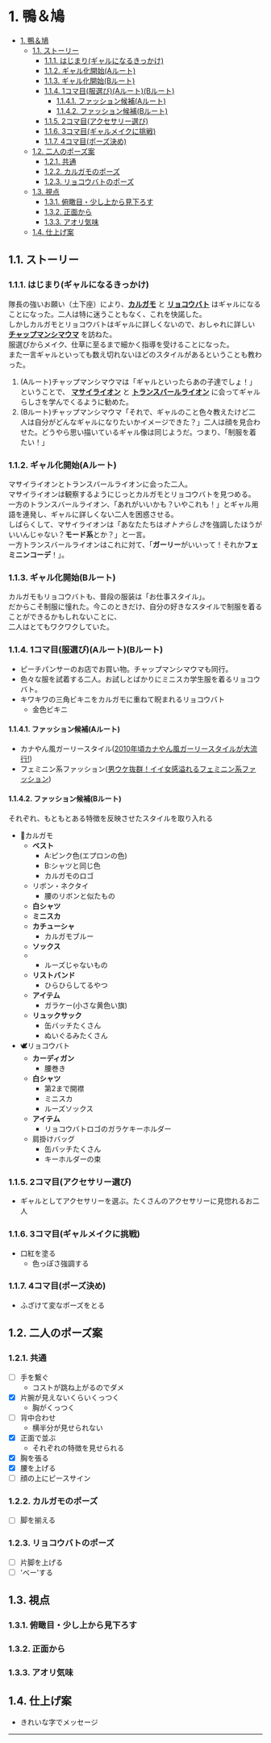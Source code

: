 # 1. 鴨＆鳩

- [1. 鴨＆鳩](#1-鴨鳩)
  - [1.1. ストーリー](#11-ストーリー)
    - [1.1.1. はじまり(ギャルになるきっかけ)](#111-はじまりギャルになるきっかけ)
    - [1.1.2. ギャル化開始(Aルート)](#112-ギャル化開始aルート)
    - [1.1.3. ギャル化開始(Bルート)](#113-ギャル化開始bルート)
    - [1.1.4. 1コマ目(服選び)(Aルート)(Bルート)](#114-1コマ目服選びaルートbルート)
      - [1.1.4.1. ファッション候補(Aルート)](#1141-ファッション候補aルート)
      - [1.1.4.2. ファッション候補(Bルート)](#1142-ファッション候補bルート)
    - [1.1.5. 2コマ目(アクセサリー選び)](#115-2コマ目アクセサリー選び)
    - [1.1.6. 3コマ目(ギャルメイクに挑戦)](#116-3コマ目ギャルメイクに挑戦)
    - [1.1.7. 4コマ目(ポーズ決め)](#117-4コマ目ポーズ決め)
  - [1.2. 二人のポーズ案](#12-二人のポーズ案)
    - [1.2.1. 共通](#121-共通)
    - [1.2.2. カルガモのポーズ](#122-カルガモのポーズ)
    - [1.2.3. リョコウバトのポーズ](#123-リョコウバトのポーズ)
  - [1.3. 視点](#13-視点)
    - [1.3.1. 俯瞰目・少し上から見下ろす](#131-俯瞰目少し上から見下ろす)
    - [1.3.2. 正面から](#132-正面から)
    - [1.3.3. アオリ気味](#133-アオリ気味)
  - [1.4. 仕上げ案](#14-仕上げ案)

## 1.1. ストーリー

### 1.1.1. はじまり(ギャルになるきっかけ)

隊長の強いお願い（土下座）により、**[カルガモ][F]** と **[リョコウバト][G]** はギャルになることになった。二人は特に迷うこともなく、これを快諾した。  
しかしカルガモとリョコウバトはギャルに詳しくないので、おしゃれに詳しい **[チャップマンシマウマ][C]** を訪ねた。  
服選びからメイク、仕草に至るまで細かく指導を受けることになった。  
また一言ギャルといっても数え切れないほどのスタイルがあるということも教わった。

1. (Aルート)チャップマンシマウマは「ギャルといったらあの子達でしょ！」ということで、 **[マサイライオン][E]** と **[トランスバールライオン][D]** に会ってギャルらしさを学んでくるように勧めた。
2. (Bルート)チャップマンシマウマ「それで、ギャルのこと色々教えたけど二人は自分がどんなギャルになりたいかイメージできた？」二人は顔を見合わせた。どうやら思い描いているギャル像は同じようだ。つまり、「制服を着たい！」

### 1.1.2. ギャル化開始(Aルート)

マサイライオンとトランスバールライオンに会った二人。  
マサイライオンは観察するようにじっとカルガモとリョコウバトを見つめる。  
一方のトランスバールライオン、「あれがいいかも？いやこれも！」とギャル用語を連発し、ギャルに詳しくない二人を困惑させる。  
しばらくして、マサイライオンは「あなたたちは*オトナらしさ*を強調したほうがいいんじゃない？**モード系**とか？」と一言。  
一方トランスバールライオンはこれに対て、「**ガーリー**がいいって！それか**フェミニンコーデ**！」。

### 1.1.3. ギャル化開始(Bルート)

カルガモもリョコウバトも、普段の服装は「お仕事スタイル」。  
だからこそ制服に憧れた。今このときだけ、自分の好きなスタイルで制服を着ることができるかもしれないことに、  
二人はとてもワクワクしていた。

### 1.1.4. 1コマ目(服選び)(Aルート)(Bルート)

- ピーチパンサーのお店でお買い物。チャップマンシマウマも同行。
- 色々な服を試着する二人。お試しとばかりにミニスカ学生服を着るリョコウバト。
- キワキワの三角ビキニをカルガモに重ねて睨まれるリョコウバト
  - 金色ビキニ

#### 1.1.4.1. ファッション候補(Aルート)

- カナやん風ガーリースタイル([2010年頃カナやん風ガーリースタイルが大流行!][A])
- フェミニン系ファッション([男ウケ抜群！イイ女感溢れるフェミニン系ファッション][B])

#### 1.1.4.2. ファッション候補(Bルート)

それぞれ、もともとある特徴を反映させたスタイルを取り入れる

- 🦆カルガモ
  - **ベスト**
    - A:ピンク色(エプロンの色)
    - B:シャツと同じ色
    - カルガモのロゴ
  - リボン・ネクタイ
    - 腰のリボンと似たもの
  - **白シャツ**
  - **ミニスカ**
  - **カチューシャ**
    - カルガモブルー
  - **ソックス**
  - - ルーズじゃないもの
  - **リストバンド**
    - ひらひらしてるやつ
  - **アイテム**
    - ガラケー(小さな黄色い旗)
  - **リュックサック**
    - 缶バッチたくさん
    - ぬいぐるみたくさん
- 🕊️リョコウバト
  - **カーディガン**
    - 腰巻き
  - **白シャツ**
    - 第2まで開襟
    - ミニスカ
    - ルーズソックス
  - **アイテム**
    - リョコウバトロゴのガラケキーホルダー
  - 肩掛けバッグ
    - 缶バッチたくさん
    - キーホルダーの束

### 1.1.5. 2コマ目(アクセサリー選び)

- ギャルとしてアクセサリーを選ぶ。たくさんのアクセサリーに見惚れるお二人

### 1.1.6. 3コマ目(ギャルメイクに挑戦)

- 口紅を塗る
  - 色っぽさ強調する

### 1.1.7. 4コマ目(ポーズ決め)

- ふざけて変なポーズをとる

## 1.2. 二人のポーズ案

### 1.2.1. 共通

- [ ] 手を繋ぐ
  - コストが跳ね上がるのでダメ
- [x] 片腕が見えないくらいくっつく
  - 胸がくっつく
- [ ] 背中合わせ
  - 横半分が見せられない
- [x] 正面で並ぶ
  - それぞれの特徴を見せられる
- [x] 胸を張る
- [x] 腰を上げる
- [ ] 顔の上にピースサイン

### 1.2.2. カルガモのポーズ

- [ ] 脚を揃える

### 1.2.3. リョコウバトのポーズ

- [ ] 片脚を上げる
- [ ] 'べー'する

## 1.3. 視点

### 1.3.1. 俯瞰目・少し上から見下ろす

### 1.3.2. 正面から

### 1.3.3. アオリ気味

## 1.4. 仕上げ案

- きれいな字でメッセージ

---

[A]: https://galture.com/fashion/kanayan-gal.html
[B]: https://galture.com/fashion/feminine.html
[C]: https://japari-library.com/wiki/Chapman%27s_Zebra
[D]: https://japari-library.com/wiki/Transvaal_Lion
[E]: https://japari-library.com/wiki/Masai_Lion/KF3
[F]: https://japari-library.com/wiki/Eastern_Spot-Billed_Duck
[G]: https://japari-library.com/wiki/Passenger_Pigeon
